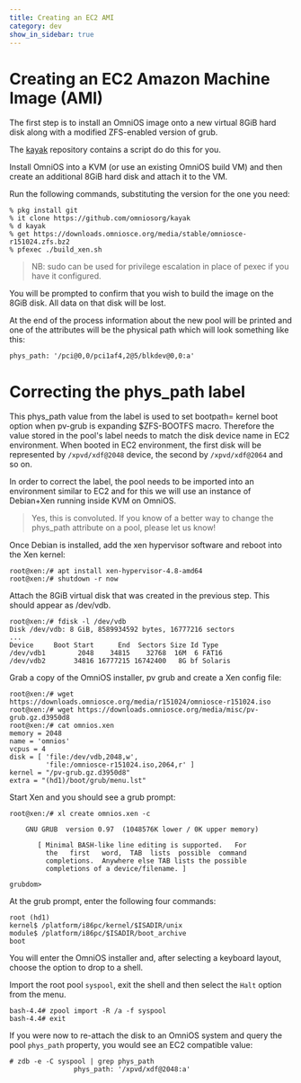 ```yaml
---
title: Creating an EC2 AMI
category: dev
show_in_sidebar: true
---
```


# Creating an EC2 Amazon Machine Image (AMI)

The first step is to install an OmniOS image onto a new virtual 8GiB hard disk
along with a modified ZFS-enabled version of grub.

The [kayak](https://github.com/omniosorg/kayak) repository contains a
script do do this for you.

Install OmniOS into a KVM (or use an existing OmniOS build VM) and then
create an additional 8GiB hard disk and attach it to the VM.

Run the following commands, substituting the version for the one you
need:

```
% pkg install git
% it clone https://github.com/omniosorg/kayak
% d kayak
% get https://downloads.omniosce.org/media/stable/omniosce-r151024.zfs.bz2
% pfexec ./build_xen.sh
```
> NB: sudo can be used for privilege escalation in place of pexec if you have
> it configured.

You will be prompted to confirm that you wish to build the image on the
8GiB disk. All data on that disk will be lost.

At the end of the process information about the new pool will be printed
and one of the attributes will be the physical path which will look something
like this:

```
phys_path: '/pci@0,0/pci1af4,2@5/blkdev@0,0:a'
```

# Correcting the phys_path label

This phys_path value from the label is used to set bootpath= kernel boot option
when pv-grub is expanding $ZFS-BOOTFS macro. Therefore the value stored in the
pool's label needs to match the disk device name in EC2 environment. When
booted in EC2 environment, the first disk will be represented by
`/xpvd/xdf@2048` device, the second by `/xpvd/xdf@2064` and so on.

In order to correct the label, the pool needs to be imported into an
environment similar to EC2 and for this we will use an instance of Debian+Xen
running inside KVM on OmniOS.

> Yes, this is convoluted. If you know of a better way to change the
> phys_path attribute on a pool, please let us know!

Once Debian is installed, add the xen hypervisor software and reboot into
the Xen kernel:

```
root@xen:/# apt install xen-hypervisor-4.8-amd64
root@xen:/# shutdown -r now
```

Attach the 8GiB virtual disk that was created in the previous step. This should
appear as /dev/vdb.

```
root@xen:/# fdisk -l /dev/vdb
Disk /dev/vdb: 8 GiB, 8589934592 bytes, 16777216 sectors
...
Device     Boot Start      End  Sectors Size Id Type
/dev/vdb1        2048    34815    32768  16M  6 FAT16
/dev/vdb2       34816 16777215 16742400   8G bf Solaris
```

Grab a copy of the OmniOS installer, pv grub and create a Xen config file:

```
root@xen:/# wget https://downloads.omniosce.org/media/r151024/omniosce-r151024.iso
root@xen:/# wget https://downloads.omniosce.org/media/misc/pv-grub.gz.d3950d8
root@xen:/# cat omnios.xen
memory = 2048 
name = 'omnios' 
vcpus = 4 
disk = [ 'file:/dev/vdb,2048,w',
         'file:/omniosce-r151024.iso,2064,r' ] 
kernel = "/pv-grub.gz.d3950d8" 
extra = "(hd1)/boot/grub/menu.lst"
```

Start Xen and you should see a grub prompt:

```
root@xen:/# xl create omnios.xen -c

    GNU GRUB  version 0.97  (1048576K lower / 0K upper memory)

       [ Minimal BASH-like line editing is supported.   For
         the   first   word,  TAB  lists  possible  command
         completions.  Anywhere else TAB lists the possible
         completions of a device/filename. ]

grubdom>
```

At the grub prompt, enter the following four commands:

```
root (hd1)
kernel$ /platform/i86pc/kernel/$ISADIR/unix
module$ /platform/i86pc/$ISADIR/boot_archive
boot
```

You will enter the OmniOS installer and, after selecting a keyboard layout,
choose the option to drop to a shell.

Import the root pool `syspool`, exit the shell and then select the `Halt`
option from the menu.

```
bash-4.4# zpool import -R /a -f syspool
bash-4.4# exit
```

If you were now to re-attach the disk to an OmniOS system and query the
pool `phys_path` property, you would see an EC2 compatible value:

```
# zdb -e -C syspool | grep phys_path
                phys_path: '/xpvd/xdf@2048:a'
```


